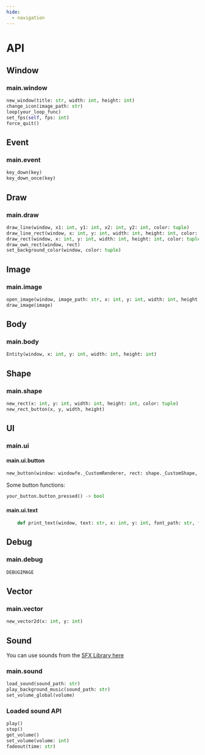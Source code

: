 ```yaml
---
hide:
  - navigation
---
```


# API

## Window
### main.window
```python
new_window(title: str, width: int, height: int)
change_icon(image_path: str)
loop(your_loop_func)
set_fps(self, fps: int)
force_quit()
```

## Event
### main.event
```python
key_down(key)
key_down_once(key)
```

## Draw
### main.draw
```python
draw_line(window, x1: int, y1: int, x2: int, y2: int, color: tuple)
draw_line_rect(window, x: int, y: int, width: int, height: int, color: tuple)
draw_rect(window, x: int, y: int, width: int, height: int, color: tuple)
draw_own_rect(window, rect)
set_background_color(window, color: tuple)
```

## Image
### main.image
```python
open_image(window, image_path: str, x: int, y: int, width: int, height: int)
draw_image(image)
```

## Body
### main.body
```python
Entity(window, x: int, y: int, width: int, height: int)
```

## Shape
### main.shape
```python
new_rect(x: int, y: int, width: int, height: int, color: tuple)
new_rect_button(x, y, width, height)
```

## UI
### main.ui
#### main.ui.button
```python
new_button(window: windowfe._CustomRenderer, rect: shape._CustomShape, text: str)
```
Some button functions:
```python
your_button.button_pressed() -> bool
```

#### main.ui.text
```python
    def print_text(window, text: str, x: int, y: int, font_path: str, font_size: int, color: tuple)
```

## Debug
### main.debug
```python
DEBUGIMAGE
```

## Vector
### main.vector
```python
new_vector2d(x: int, y: int)
```

## Sound
You can use sounds from the [SFX Library here](sfx.md)
### main.sound
```python
load_sound(sound_path: str)
play_background_music(sound_path: str)
set_volume_global(volume)
```

### Loaded sound API
```python
play()
stop()
get_volume()
set_volume(volume: int)
fadeout(time: str)
```

